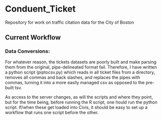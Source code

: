 # Conduent_Ticket
Repository for work on traffic citation data for the City of Boston

## Current Workflow

### Data Conversions:
For whatever reason, the tickets datasets are poorly built and make parsing them from the original, pipe-delineated format fail. Therefore, I have written a python script (piptocsv.py) which reads in all ticket files from a directory, removes all commas and back slashes, and replaces the pipes with commas, turning it into a more easily managed csv as opposed to the pre-built tsv.

As access to the server changes, as will the scripts and where they point, but for the time being, before running the R script, one hould run the python script. If/when these get loaded into Civis, it should be easy to set up a workflow that runs one script before the other.
